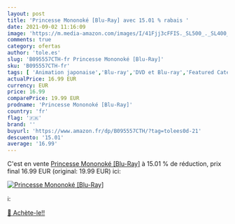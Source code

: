 ```yaml
---
layout: post
title: 'Princesse Mononoké [Blu-Ray] avec 15.01 % rabais '
date: 2021-09-02 11:16:09
image: 'https://m.media-amazon.com/images/I/41Fjj3cFFIS._SL500_._SL400_.jpg'
comments: true
category: ofertas
author: 'tole.es'
slug: 'B095557CTH-fr Princesse Mononoké [Blu-Ray]'
sku: 'B095557CTH-fr'
tags: [ 'Animation japonaise','Blu-ray','DVD et Blu-ray','Featured Categories','Films', ]
actualPrice: 16.99 EUR
currency: EUR
price: 16.99
comparePrice: 19.99 EUR
prodname: 'Princesse Mononoké [Blu-Ray]'
country: 'fr'
flag: '🇫🇷'
brand: ''
buyurl: 'https://www.amazon.fr/dp/B095557CTH/?tag=tolees0d-21'
descuento: '15.01'
average: '16.99'
---
```


C'est en vente [Princesse Mononoké [Blu-Ray]](https://www.amazon.fr/dp/B095557CTH/?tag=tolees0d-21)  à  15.01 % de réduction, prix final  16.99 EUR (original: 19.99 EUR) ici:

[![Princesse Mononoké [Blu-Ray]](https://m.media-amazon.com/images/I/41Fjj3cFFIS._SL500_._SL400_.jpg)](https://www.amazon.fr/dp/B095557CTH/?tag=tolees0d-21)

ℹ️:


[🛒 Achète-le!!](https://www.amazon.fr/dp/B095557CTH/?tag=tolees0d-21)
